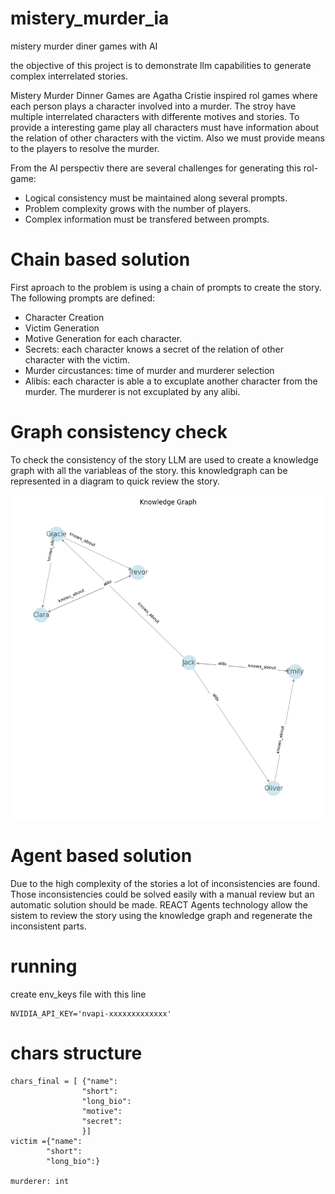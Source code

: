 # mistery_murder_ia
mistery murder diner games with AI

the objective of this project is to demonstrate llm capabilities to generate complex interrelated stories.

Mistery Murder Dinner Games are Agatha Cristie inspired rol games where each person plays a character involved into a murder. The stroy have multiple interrelated characters with differente motives and stories. To provide a interesting game play all characters must have information about the relation of other characters with the victim. Also we must provide means to the players to resolve the murder. 

From the AI perspectiv there are several challenges for generating this rol-game: 
- Logical consistency must be maintained along several prompts. 
- Problem complexity grows with the number of players. 
- Complex information must be transfered between prompts. 

# Chain based solution

First aproach to the problem is using a chain of prompts to create the story. The following prompts are defined: 
- Character Creation 
- Victim Generation
- Motive Generation for each character. 
- Secrets: each character knows a secret of the relation of other character with the victim. 
- Murder circustances: time of murder and murderer selection 
- Alibis: each character is able a to excuplate another character from the murder. The murderer is not excuplated by any alibi. 

# Graph consistency check

To check the consistency of the story LLM are used to create a knowledge graph with all the variableas of the story. this knowledgraph can be represented in a diagram to quick review the story. 

![Example consistency graph](example\graph.png "Example consistency graph")

# Agent based solution

Due to the high complexity of the stories a lot of inconsistencies are found. Those inconsistencies could be solved easily with a manual review but an automatic solution should be made. REACT Agents technology allow the sistem to review the story using the knowledge graph and regenerate the inconsistent parts. 




# running
create env_keys file with this line

```
NVIDIA_API_KEY='nvapi-xxxxxxxxxxxxx'
```





# chars structure
```
chars_final = [ {"name": 
                "short":
                "long_bio": 
                "motive": 
                "secret":
                }]
victim ={"name": 
        "short":
        "long_bio":}

murderer: int
```
